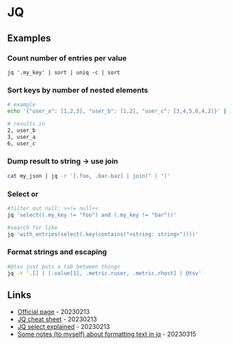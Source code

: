 # JQ

## Examples

### Count number of entries per value

`jq '.my_key' | sort | uniq -c | sort`

### Sort keys by number of nested elements

```bash
# example
echo '{"user_a": [1,2,3], "user_b": [1,2], "user_c": [3,4,5,6,4,2]}' | jq -r 'keys[] as $key | "\(.[$key] | length), \($key)"' | sort

# results in
2, user_b
3, user_a
6, user_c
```

### Dump result to string -> use join

```bash
cat my_json | jq -r '[.foo, .bar.baz] | join(" | ")'
```

### Select or

```bash
#filter out null: >>!= null<<
jq 'select((.my_key != "foo") and (.my_key != "bar"))'

#search for like
jq 'with_entries(select(.key(contains("<string: string>"))))'
```

### Format strings and escaping

```bash
#@tsv just puts a tab between things
jq -r '.[] | [.value[1], .metric.ruser, .metric.rhost] | @tsv'
```

## Links

* [Official page](https://stedolan.github.io/jq/) - 20230213
* [JQ cheat sheet](https://lzone.de/cheat-sheet/jq) - 20230213
* [JQ select explained](https://earthly.dev/blog/jq-select/) - 20230213
* [Some notes (to myself) about formatting text in jq](https://utcc.utoronto.ca/~cks/space/blog/sysadmin/JqFormattingTextNotes) - 20230315

